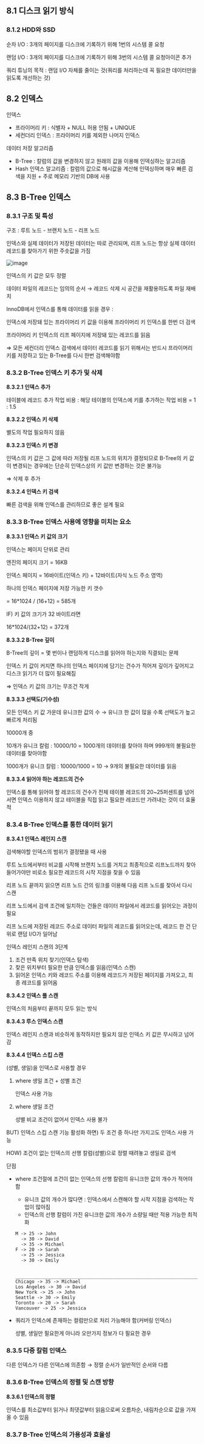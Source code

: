 ## 8.1 디스크 읽기 방식

### 8.1.2 HDD와 SSD

순차 I/O : 3개의 페이지를 디스크에 기록하기 위해 1번의 시스템 콜 요청

랜덤 I/O : 3개의 페이지를 디스크에 기록하기 위해 3번의 시스템 콜 요청아이콘 추가

쿼리 튜닝의 목적 : 랜덤 I/O 자체를 줄이는 것(쿼리를 처리하는데 꼭 필요한 데이터만을 읽도록 개선하는 것)

## 8.2 인덱스

인덱스

- 프라이머리 키 : 식별자 + NULL 허용 안됨 + UNIQUE
- 세컨더리 인덱스 : 프라이머리 키를 제외한 나머지 인덱스

데이터 저장 알고리즘

- B-Tree : 칼럼의 값을 변경하지 않고 원래의 값을 이용해 인덱싱하는 알고리즘
- Hash 인덱스 알고리즘 : 칼럼의 값으로 해시값을 계산해 인덱싱하며 매우 빠른 검색을 지원 + 주로 메모리 기반의 DB에 사용

## 8.3 B-Tree 인덱스

### 8.3.1 구조 및 특성

구조 : 루트 노드 - 브랜치 노드 - 리프 노드

인덱스와 실제 데이터가 저장된 데이터는 따로 관리되며, 리프 노드는 항상 실제 데이터 레코드를 찾아가기 위한 주솟값을 가짐

![image](https://img1.daumcdn.net/thumb/R1280x0/?scode=mtistory2&fname=https%3A%2F%2Fblog.kakaocdn.net%2Fdn%2Fnt7dT%2FbtsH9VH5i5B%2Fw9K1RKbvEuOysCCEXppZb1%2Fimg.png)

인덱스의 키 값은 모두 정렬

데이터 파일의 레코드는 임의의 순서 → 레코드 삭제 시 공간을 재활용하도록 파일 재배치

InnoDB에서 인덱스를 통해 데이터를 읽을 경우 :

인덱스에 저장돼 있는 프라이머리 키 값을 이용해 프라이머리 키 인덱스를 한번 더 검색

프라이머리 키 인덱스의 리프 페이지에 저장돼 있는 레코드를 읽음

⇒ 모든 세컨더리 인덱스 검색에서 데이터 레코드를 읽기 위해서는 반드시 프라이머리 키를 저장하고 있는 B-Tree를 다시 한번 검색해야함

### 8.3.2 B-Tree 인덱스 키 추가 및 삭제

**8.3.2.1 인덱스 추가**

테이블에 레코드 추가 작업 비용 : 해당 테이블의 인덱스에 키를 추가하는 작업 비용 = 1 : 1.5

**8.3.2.2 인덱스 키 삭제**

별도의 작업 필요하지 않음

**8.3.2.3 인덱스 키 변경**

인덱스의 키 값은 그 값에 따라 저장될 리프 노드의 위치가 결정되므로 B-Tree의 키 값이 변경되는 경우에는 단순히 인덱스상의 키 값만 변경하는 것은 불가능

⇒ 삭제 후 추가

**8.3.2.4 인덱스 키 검색**

빠른 검색을 위해 인덱스를 관리하므로 좋은 설계 필요

### 8.3.3 B-Tree 인덱스 사용에 영향을 미치는 요소

**8.3.3.1 인덱스 키 값의 크기**

인덱스는 페이지 단위로 관리

엔진의 페이지 크기 = 16KB

인덱스 페이지 = 16바이트(인덱스 키) + 12바이트(자식 노드 주소 영역)

하나의 인덱스 페이지에 저장 가능한 키 갯수

= 16*1024 / (16+12) = 585개

IF) 키 값의 크기가 32 바이트라면

16*1024/(32+12) = 372개

**8.3.3.2 B-Tree 깊이**

B-Tree의 깊이 = 몇 번이나 랜덤하게 디스크를 읽어야 하는지와 직결되는 문제

인덱스 키 값이 커지면 하나의 인덱스 페이지에 담기는 건수가 적어져 깊이가 깊어지고 디스크 읽기가 더 많이 필요해짐

⇒ 인덱스 키 값의 크기는 무조건 작게

**8.3.3.3 선택도(기수성)**

모든 인덱스 키 값 가운데 유니크한 값의 수 → 유니크 한 값이 많을 수록 선택도가 높고 빠르게 처리됨

10000개 중 

10개가 유니크 칼럼 : 10000/10 = 1000개의 데이터를 찾아야 하며 999개의 불필요한 데이터를 찾아야함

1000개가 유니크 칼럼 : 10000/1000 = 10 → 9개의 불필요한 데이터를 읽음

**8.3.3.4 읽어야 하는 레코드의 건수**

인덱스를 통해 읽어야 할 레코드의 건수가 전체 테이블 레코드의 20~25퍼센트를 넘어서면 인덱스 이용하지 않고 테이블을 직접 읽고 필요한 레코드만 가려내는 것이 더 효율적

### 8.3.4 B-Tree 인덱스를 통한 데이터 읽기

**8.3.4.1 인덱스 레인지 스캔**

검색해야할 인덱스의 범위가 결정됐을 때 사용

루트 노드에서부터 비교를 시작해 브랜치 노드를 거치고 최종적으로 리프노드까지 찾아 들어가야만 비로소 필요한 레코드의 시작 지점을 찾을 수 있음

리프 노드 끝까지 읽으면 리프 노드 간의 링크를 이용해 다음 리프 노드를 찾아서 다시 스캔

리프 노드에서 검색 조건에 일치하는 건들은 데이터 파일에서 레코드를 읽어오는 과정이 필요

리프 노드에 저장된 레코드 주소로 데이터 파일의 레코드를 읽어오는데, 레코드 한 건 단위로 랜덤 I/O가 일어남

인덱스 레인지 스캔의 3단계

1. 조건 만족 위치 찾기(인덱스 탐색)
2. 찾은 위치부터 필요한 만큼 인덱스를 읽음(인덱스 스캔)
3. 읽어온 인덱스 키와 레코드 주소를 이용해 레코드가 저장된 페이지를 가져오고, 최종 레코드를 읽어옴

**8.3.4.2 인덱스 풀 스캔**

인덱스의 처음부터 끝까지 모두 읽는 방식

**8.3.4.3 루스 인덱스 스캔**

인덱스 레인지 스캔과 비슷하게 동작하지만 필요치 않은 인덱스 키 값은 무시하고 넘어감

**8.3.4.4 인덱스 스킵 스캔**

(성별, 생일)을 인덱스로 사용할 경우

1. where 생일 조건 + 성별 조건
    
    인덱스 사용 가능
    
2. where 생일 조건
    
    성별 비교 조건이 없어서 인덱스 사용 불가
    

BUT) 인덱스 스킵 스캔 기능 활성화 하면) 두 조건 중 하나만 가지고도 인덱스 사용 가능

HOW) 조건이 없는 인덱스의 선행 칼럼(성별)으로 정렬 때려놓고 생일로 검색

단점 

- where 조건절에 조건이 없는 인덱스의 선행 칼럼의 유니크한 값의 개수가 적어야 함
    - 유니크 값의 개수가 많다면 : 인덱스에서 스캔해야 할 시작 지점을 검색하는 작업이 많아짐
    - 인덱스의 선행 칼럼이 가진 유니크한 값의 개수가 소량일 때만 적용 가능한 최적화
    
    ```tsx
    M -> 25 -> John
      -> 30 -> David
      -> 35 -> Michael
    F -> 20 -> Sarah
      -> 25 -> Jessica
      -> 30 -> Emily
      
      ____________________________________________________________________________
    Chicago -> 35 -> Michael
    Los Angeles -> 30 -> David
    New York -> 25 -> John
    Seattle -> 30 -> Emily
    Toronto -> 20 -> Sarah
    Vancouver -> 25 -> Jessica  
    ```
    
- 쿼리가 인덱스에 존재하는 컬럼만으로 처리 가능해야 함(커버링 인덱스)
    
    성별, 생일만 필요한게 아니라 오만가지 정보가 다 필요한 경우
    

### 8.3.5 다중 칼럼 인덱스

다른 인덱스가 다른 인덱스에 의존함 → 정렬 순서가 일반적인 순서와 다름

### 8.3.6 B-Tree 인덱스의 정렬 및 스캔 방향

**8.3.6.1 인덱스의 정렬**

인덱스를 최소값부터 읽거나 최댓값부터 읽음으로써 오름차순, 내림차순으로 값을 가져올 수 있음

### 8.3.7 B-Tree 인덱스의 가용성과 효율성
